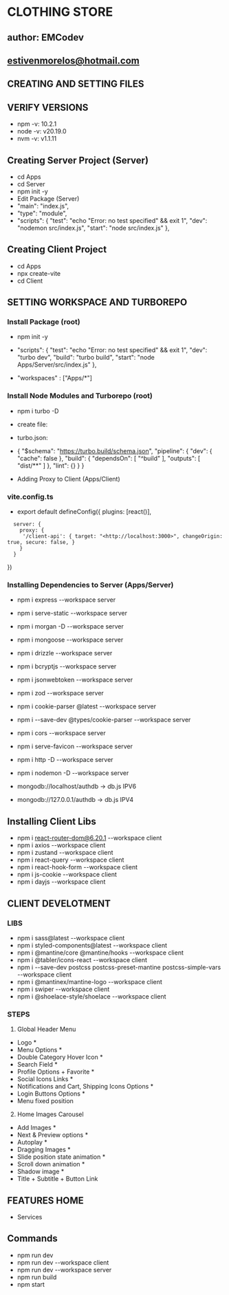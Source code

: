 # CLOTHING STORE

## author: EMCodev

## <estivenmorelos@hotmail.com>

## CREATING AND SETTING FILES

## VERIFY VERSIONS

- npm -v: 10.2.1
- node -v: v20.19.0
- nvm -v: v1.1.11

## Creating Server Project (Server)

- cd Apps
- cd Server
- npm init -y
- Edit Package (Server)
- "main": "index.js",
- "type": "module",
- "scripts": { "test": "echo "Error: no test specified" && exit 1", "dev": "nodemon src/index.js", "start": "node src/index.js" },

## Creating Client Project

- cd Apps
- npx create-vite
- cd Client

## SETTING WORKSPACE AND TURBOREPO

### Install Package (root)

- npm init -y

- "scripts": { "test": "echo "Error: no test specified" && exit 1", "dev": "turbo dev", "build": "turbo build", "start": "node Apps/Server/src/index.js" },

- "workspaces" : ["Apps/*"]

### Install Node Modules and Turborepo (root)

- npm i turbo -D
- create file:
- turbo.json:
- {
    "$schema": "<https://turbo.build/schema.json>",
    "pipeline": {
    "dev": { "cache": false },
    "build": { "dependsOn": [ "^build" ], "outputs": [ "dist/**" ] },
    "lint": {}
    }
  }

- Adding Proxy to Client (Apps/Client)

### vite.config.ts

- export default defineConfig({
     plugins: [react()],
<!-- START -->
      server: {
        proxy: { 
         '/client-api': { target: "<http://localhost:3000>", changeOrigin: true, secure: false, }
        }  
      }
<!-- END -->
})

### Installing Dependencies to Server (Apps/Server)

- npm i express --workspace server   <!--  npm install express --no-save -->
- npm i serve-static --workspace server
- npm i morgan -D --workspace server

- npm i mongoose --workspace server
- npm i drizzle --workspace server
- npm i bcryptjs --workspace server
- npm i jsonwebtoken --workspace server
- npm i zod --workspace server
- npm i cookie-parser @latest --workspace server
- npm i --save-dev @types/cookie-parser --workspace server

- npm i cors --workspace server
- npm i serve-favicon --workspace server
- npm i http -D --workspace server <!--  npm i http-server -->
- npm i nodemon -D --workspace server

- mongodb://localhost/authdb -> db.js IPV6
- mongodb://127.0.0.1/authdb -> db.js IPV4

## Installing Client Libs

- npm i react-router-dom@6.20.1 --workspace client
- npm i axios --workspace client
- npm i zustand --workspace client
- npm i react-query --workspace client
- npm i react-hook-form --workspace client
- npm i js-cookie --workspace client
- npm i dayjs --workspace client

## CLIENT DEVELOTMENT

### LIBS

- npm i sass@latest --workspace client
- npm i styled-components@latest --workspace client
- npm i @mantine/core @mantine/hooks --workspace client
- npm i @tabler/icons-react --workspace client
- npm i --save-dev postcss postcss-preset-mantine postcss-simple-vars --workspace client
- npm i @mantinex/mantine-logo --workspace client
- npm i swiper --workspace client
- npm i @shoelace-style/shoelace --workspace client

### STEPS

1) Global Header Menu

- Logo *
- Menu Options *
- Double Category Hover Icon *
- Search Field *
- Profile Options + Favorite *
- Social Icons Links *
- Notifications and Cart, Shipping Icons Options *
- Login Buttons Options *
- Menu fixed position

2) Home Images Carousel

- Add Images *
- Next & Preview options *
- Autoplay *
- Dragging Images *
- Slide position state animation *
- Scroll down animation *
- Shadow image *
- Title + Subtitle + Button Link

## FEATURES HOME

- Services

## Commands

- npm run dev
- npm run dev --workspace client
- npm run dev --workspace server
- npm run build
- npm start
